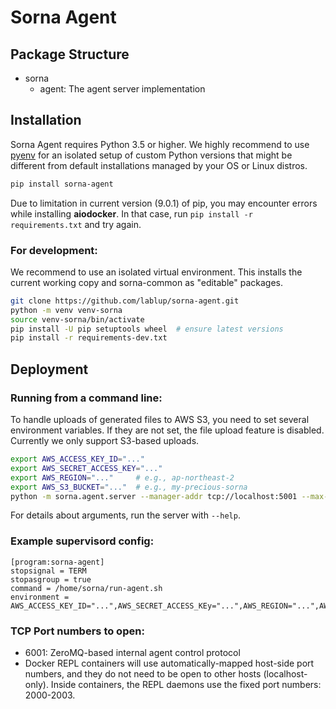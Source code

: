 Sorna Agent
===========

Package Structure
-----------------

 * sorna
   * agent: The agent server implementation

Installation
------------

Sorna Agent requires Python 3.5 or higher.  We highly recommend to use
[pyenv](https://github.com/yyuu/pyenv) for an isolated setup of custom Python
versions that might be different from default installations managed by your OS
or Linux distros.

```sh
pip install sorna-agent
```

Due to limitation in current version (9.0.1) of pip, you may encounter errors
while installing **aiodocker**.  In that case, run `pip install -r
requirements.txt` and try again.

### For development:

We recommend to use an isolated virtual environment.
This installs the current working copy and sorna-common as "editable" packages.

```sh
git clone https://github.com/lablup/sorna-agent.git
python -m venv venv-sorna
source venv-sorna/bin/activate
pip install -U pip setuptools wheel  # ensure latest versions
pip install -r requirements-dev.txt
```

Deployment
----------

### Running from a command line:

To handle uploads of generated files to AWS S3, you need to set several
environment variables.  If they are not set, the file upload feature is
disabled.  Currently we only support S3-based uploads.

```sh
export AWS_ACCESS_KEY_ID="..."
export AWS_SECRET_ACCESS_KEY="..."
export AWS_REGION="..."     # e.g., ap-northeast-2
export AWS_S3_BUCKET="..."  # e.g., my-precious-sorna
python -m sorna.agent.server --manager-addr tcp://localhost:5001 --max-kernels 15
```

For details about arguments, run the server with `--help`.

### Example supervisord config:

```dosini
[program:sorna-agent]
stopsignal = TERM
stopasgroup = true
command = /home/sorna/run-agent.sh
environment = AWS_ACCESS_KEY_ID="...",AWS_SECRET_ACCESS_KEy="...",AWS_REGION="...",AWS_S3_BUCKET="..."
```

### TCP Port numbers to open:

 * 6001: ZeroMQ-based internal agent control protocol
 * Docker REPL containers will use automatically-mapped host-side port numbers,
   and they do not need to be open to other hosts (localhost-only).
   Inside containers, the REPL daemons use the fixed port numbers: 2000-2003.
